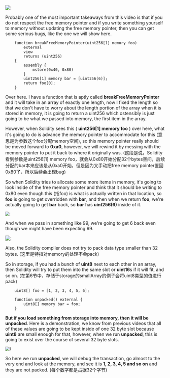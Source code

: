 ![](https://gitee.com/elvinsj/bootcamp/raw/main/week8/Yul%20and%20Assembly/Section2/gotchas.png)

Probably one of the most important takeaways from this video is that if you do not respect the free memory pointer and if you write something yourself to memory without updating the free memory pointer, then you can get some serious bugs, like the one we will show here.

```solidity
    function breakFreeMemoryPointer(uint256[1] memory foo)
        external
        view
        returns (uint256)
    {
        assembly {
            mstore(0x40, 0x80)
        }
        uint256[1] memory bar = [uint256(6)];
        return foo[0];
    }
```

Over here. I have a function that is aptly called **breakFreeMemoryPointer** and it will take in an array of exactly one length, now I fixed the length so that we don't have to worry about the length portion of the array when it is stored in memory, it is going to return a uint256 which ostensibly is just going to be what we passed into memory, the first item in the array.

However, when Solidity sees this ( **uint256[1] memory foo** ) over here, what it's going to do is advance the memory pointer to accommodate for this (意思是为参数这个foo分配memory空间), so this memory pointer really should be moved forward to **0xa0**, however, we will rewind it by messing with the memory pointer to put it back to where it originally was. (这段是说，Solidity看到参数是uint256[1] memory foo，就会从0x80开始分配32个bytes空间，后续分配的bar本来应该是从0xa0开始，但是因为又手动把free memory pointer置回0x80了，所以后续会出现bug)

So when Solidity tries to allocate some more items in memory, it's going to look inside of the free memory pointer and think that it should be writing to 0x80 even though this (指foo) is what is actually written in that location, so **foo** is going to get overridden with **bar**, and then when we return **foo**, we're actually going to get **bar** back, so **bar** has **uint256(6)** inside of it.

<img src="https://gitee.com/elvinsj/bootcamp/raw/main/week8/Yul%20and%20Assembly/Section2/breakfreememory.png" style="zoom:80%;" />

And when we pass in something like 99, we're going to get 6 back even though we might have been expecting 99. 

![](https://gitee.com/elvinsj/bootcamp/raw/main/week8/Yul%20and%20Assembly/Section2/gotchas.png)

Also, the Solidity compiler does not try to pack data type smaller than 32 bytes. (这里是特指对memory的处理不会pack)

So in storage, if you had a bunch of **uint8** next to each other in an array, then Solidity will try to put them into the same slot or **uint16**s if it will fit, and so on. (在第6节中，存储于storage的smallArray的例子会将uint8类型的值进行pack)

```solidity
    uint8[] foo = [1, 2, 3, 4, 5, 6];

    function unpacked() external {
        uint8[] memory bar = foo;
    }
```

**But if you load something from storage into memory, then it will be unpacked**. Here is a demonstration, we know from previous videos that all of these values are going to be kept inside of one 32 byte slot because **uint8** are small enough for that, however, when we run **unpacked**, this is going to exist over the course of several 32 byte slots.

<img src="https://gitee.com/elvinsj/bootcamp/raw/main/week8/Yul%20and%20Assembly/Section2/debugmemory3.png" alt="1" style="zoom:80%;" />

So here we run **unpacked**, we will debug the transaction, go almost to the very end and look at the memory, and see it is **1, 2, 3, 4, 5 and so on** and they are not packed. (每个数字都是占据32个字节)